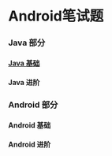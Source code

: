 # Android笔试题

### Java 部分

#### [Java 基础](/Android/TechnicalWrittenExamination/Java/Foundation/README.md)

#### Java 进阶

### Android 部分

#### Android 基础

#### Android 进阶

